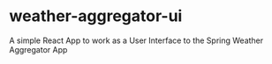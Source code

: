 # weather-aggregator-ui
A simple React App to work as a User Interface to the Spring Weather Aggregator App
